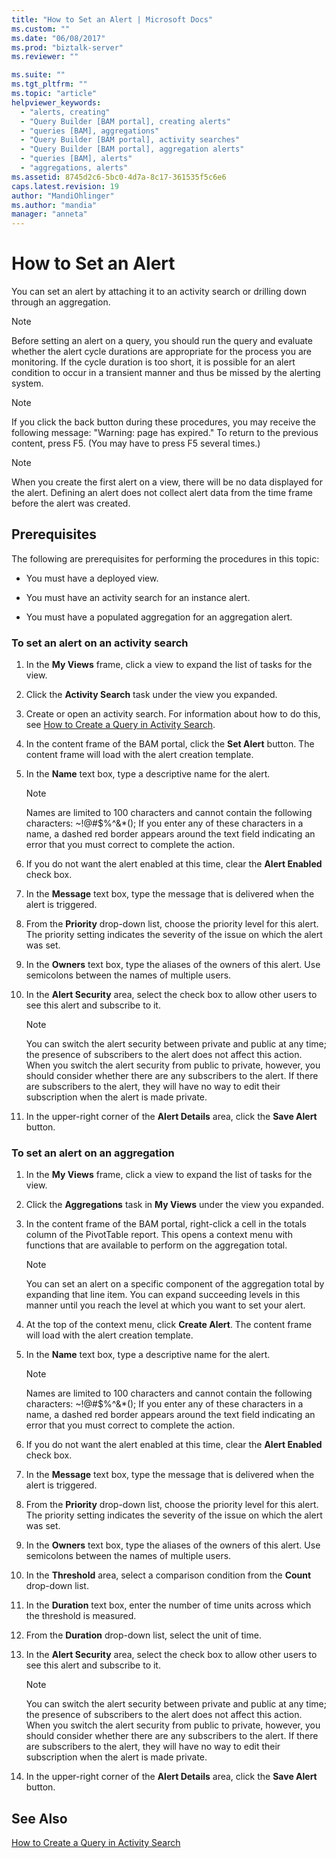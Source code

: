 ```yaml
---
title: "How to Set an Alert | Microsoft Docs"
ms.custom: ""
ms.date: "06/08/2017"
ms.prod: "biztalk-server"
ms.reviewer: ""

ms.suite: ""
ms.tgt_pltfrm: ""
ms.topic: "article"
helpviewer_keywords: 
  - "alerts, creating"
  - "Query Builder [BAM portal], creating alerts"
  - "queries [BAM], aggregations"
  - "Query Builder [BAM portal], activity searches"
  - "Query Builder [BAM portal], aggregation alerts"
  - "queries [BAM], alerts"
  - "aggregations, alerts"
ms.assetid: 8745d2c6-5bc0-4d7a-8c17-361535f5c6e6
caps.latest.revision: 19
author: "MandiOhlinger"
ms.author: "mandia"
manager: "anneta"
---
```

# How to Set an Alert
You can set an alert by attaching it to an activity search or drilling down through an aggregation.  
  
> [!NOTE]
>  Before setting an alert on a query, you should run the query and evaluate whether the alert cycle durations are appropriate for the process you are monitoring. If the cycle duration is too short, it is possible for an alert condition to occur in a transient manner and thus be missed by the alerting system.  
  
> [!NOTE]
>  If you click the back button during these procedures, you may receive the following message: "Warning: page has expired." To return to the previous content, press F5. (You may have to press F5 several times.)  
  
> [!NOTE]
>  When you create the first alert on a view, there will be no data displayed for the alert. Defining an alert does not collect alert data from the time frame before the alert was created.  
  
## Prerequisites  
 The following are prerequisites for performing the procedures in this topic:  
  
-   You must have a deployed view.  
  
-   You must have an activity search for an instance alert.  
  
-   You must have a populated aggregation for an aggregation alert.  
  
### To set an alert on an activity search  
  
1.  In the **My Views** frame, click a view to expand the list of tasks for the view.  
  
2.  Click the **Activity Search** task under the view you expanded.  
  
3.  Create or open an activity search. For information about how to do this, see [How to Create a Query in Activity Search](../core/how-to-create-a-query-in-activity-search.md).  
  
4.  In the content frame of the BAM portal, click the **Set Alert** button. The content frame will load with the alert creation template.  
  
5.  In the **Name** text box, type a descriptive name for the alert.  
  
    > [!NOTE]
    >  Names are limited to 100 characters and cannot contain the following characters: ~!@#$%^&amp;*();  If you enter any of these characters in a name, a dashed red border appears around the text field indicating an error that you must correct to complete the action.  
  
6.  If you do not want the alert enabled at this time, clear the **Alert Enabled** check box.  
  
7.  In the **Message** text box, type the message that is delivered when the alert is triggered.  
  
8.  From the **Priority** drop-down list, choose the priority level for this alert. The priority setting indicates the severity of the issue on which the alert was set.  
  
9. In the **Owners** text box, type the aliases of the owners of this alert. Use semicolons between the names of multiple users.  
  
10. In the **Alert Security** area, select the check box to allow other users to see this alert and subscribe to it.  
  
    > [!NOTE]
    >  You can switch the alert security between private and public at any time; the presence of subscribers to the alert does not affect this action. When you switch the alert security from public to private, however, you should consider whether there are any subscribers to the alert. If there are subscribers to the alert, they will have no way to edit their subscription when the alert is made private.  
  
11. In the upper-right corner of the **Alert Details** area, click the **Save Alert** button.  
  
### To set an alert on an aggregation  
  
1.  In the **My Views** frame, click a view to expand the list of tasks for the view.  
  
2.  Click the **Aggregations** task in **My Views** under the view you expanded.  
  
3.  In the content frame of the BAM portal, right-click a cell in the totals column of the PivotTable report. This opens a context menu with functions that are available to perform on the aggregation total.  
  
    > [!NOTE]
    >  You can set an alert on a specific component of the aggregation total by expanding that line item. You can expand succeeding levels in this manner until you reach the level at which you want to set your alert.  
  
4.  At the top of the context menu, click **Create Alert**. The content frame will load with the alert creation template.  
  
5.  In the **Name** text box, type a descriptive name for the alert.  
  
    > [!NOTE]
    >  Names are limited to 100 characters and cannot contain the following characters: ~!@#$%^&amp;*();  If you enter any of these characters in a name, a dashed red border appears around the text field indicating an error that you must correct to complete the action.  
  
6.  If you do not want the alert enabled at this time, clear the **Alert Enabled** check box.  
  
7.  In the **Message** text box, type the message that is delivered when the alert is triggered.  
  
8.  From the **Priority** drop-down list, choose the priority level for this alert. The priority setting indicates the severity of the issue on which the alert was set.  
  
9. In the **Owners** text box, type the aliases of the owners of this alert. Use semicolons between the names of multiple users.  
  
10. In the **Threshold** area, select a comparison condition from the **Count** drop-down list.  
  
11. In the **Duration** text box, enter the number of time units across which the threshold is measured.  
  
12. From the **Duration** drop-down list, select the unit of time.  
  
13. In the **Alert Security** area, select the check box to allow other users to see this alert and subscribe to it.  
  
    > [!NOTE]
    >  You can switch the alert security between private and public at any time; the presence of subscribers to the alert does not affect this action. When you switch the alert security from public to private, however, you should consider whether there are any subscribers to the alert. If there are subscribers to the alert, they will have no way to edit their subscription when the alert is made private.  
  
14. In the upper-right corner of the **Alert Details** area, click the **Save Alert** button.  
  
## See Also  
 [How to Create a Query in Activity Search](../core/how-to-create-a-query-in-activity-search.md)